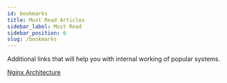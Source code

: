 ```yaml
---
id: bookmarks
title: Must Read Articles
sidebar_label: Must Read
sidebar_position: 6
slug: /bookmarks
---
```


Additional links that will help you with internal working of popular systems.

[Nginx Architecture](https://aosabook.org/en/nginx.html)
